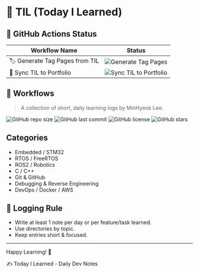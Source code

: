 # 📘 TIL (Today I Learned)

## 🔧 GitHub Actions Status

| Workflow Name                  | Status                                                                                                               |
| ------------------------------ | -------------------------------------------------------------------------------------------------------------------- |
| 🏷️ Generate Tag Pages from TIL | ![Generate Tag Pages](https://github.com/MinHyeok-lee1/TIL/actions/workflows/generate-tag-pages.yml/badge.svg)       |
| 🔄 Sync TIL to Portfolio       | ![Sync TIL to Portfolio](https://github.com/MinHyeok-lee1/TIL/actions/workflows/sync-til-to-portfolio.yml/badge.svg) |

## 📌 Workflows

> A collection of short, daily learning logs by MinHyeok Lee.

![GitHub repo size](https://img.shields.io/github/repo-size/MinHyeok-lee1/TIL)
![GitHub last commit](https://img.shields.io/github/last-commit/MinHyeok-lee1/TIL)
![GitHub license](https://img.shields.io/github/license/MinHyeok-lee1/TIL)
![GitHub stars](https://img.shields.io/github/stars/MinHyeok-lee1/TIL?style=social)

## Categories

- Embedded / STM32
- RTOS / FreeRTOS
- ROS2 / Robotics
- C / C++
- Git & GitHub
- Debugging & Reverse Engineering
- DevOps / Docker / AWS

## 📅 Logging Rule

- Write at least 1 note per day or per feature/task learned.
- Use directories by topic.
- Keep entries short & focused.

---

Happy Learning! 🚀

✍️ Today I Learned - Daily Dev Notes
